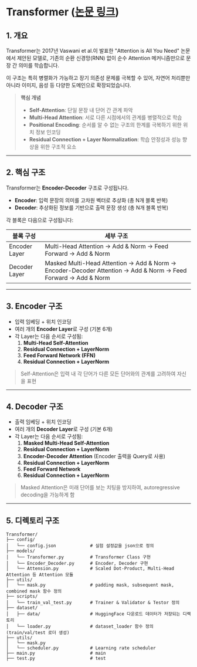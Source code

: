 # Transformer ([논문 링크](https://arxiv.org/pdf/1706.03762))

## 1. 개요

Transformer는 2017년 Vaswani et al.이 발표한 "Attention is All You Need" 논문에서 제안된 모델로, 기존의 순환 신경망(RNN) 없이 순수 Attention 메커니즘만으로 문장 간 의미를 학습합니다.

이 구조는 특히 병렬화가 가능하고 장기 의존성 문제를 극복할 수 있어, 자연어 처리뿐만 아니라 이미지, 음성 등 다양한 도메인으로 확장되었습니다.

> **핵심 개념**  
> - **Self-Attention**: 단일 문장 내 단어 간 관계 파악  
> - **Multi-Head Attention**: 서로 다른 시점에서의 관계를 병렬적으로 학습  
> - **Positional Encoding**: 순서를 알 수 없는 구조의 한계를 극복하기 위한 위치 정보 인코딩  
> - **Residual Connection + Layer Normalization**: 학습 안정성과 성능 향상을 위한 구조적 요소

---

## 2. 핵심 구조

Transformer는 **Encoder-Decoder** 구조로 구성됩니다.

- **Encoder**: 입력 문장의 의미를 고차원 벡터로 추상화 (총 N개 블록 반복)
- **Decoder**: 추상화된 정보를 기반으로 출력 문장 생성 (총 N개 블록 반복)

각 블록은 다음으로 구성됩니다:

| 블록 구성       | 세부 구조 |
|----------------|-----------|
| Encoder Layer  | Multi-Head Attention → Add & Norm → Feed Forward → Add & Norm |
| Decoder Layer  | Masked Multi-Head Attention → Add & Norm → Encoder-Decoder Attention → Add & Norm → Feed Forward → Add & Norm |

---

## 3. Encoder 구조

- 입력 임베딩 + 위치 인코딩
- 여러 개의 **Encoder Layer**로 구성 (기본 6개)
- 각 Layer는 다음 순서로 구성됨:
    1. **Multi-Head Self-Attention**
    2. **Residual Connection + LayerNorm**
    3. **Feed Forward Network (FFN)**
    4. **Residual Connection + LayerNorm**

> Self-Attention은 입력 내 각 단어가 다른 모든 단어와의 관계를 고려하여 자신을 표현

---

## 4. Decoder 구조

- 출력 임베딩 + 위치 인코딩
- 여러 개의 **Decoder Layer**로 구성 (기본 6개)
- 각 Layer는 다음 순서로 구성됨:
    1. **Masked Multi-Head Self-Attention**
    2. **Residual Connection + LayerNorm**
    3. **Encoder-Decoder Attention** (Encoder 출력을 Query로 사용)
    4. **Residual Connection + LayerNorm**
    5. **Feed Forward Network**
    6. **Residual Connection + LayerNorm**

> Masked Attention은 미래 단어를 보는 치팅을 방지하여, autoregressive decoding을 가능하게 함

---

## 5. 디렉토리 구조
```
Transformer/
├── config/
│   └── config.json             # 실험 설정값을 json으로 정의
├── models/                     
│   └── Transformer.py          # Transformer Class 구현
│   └── Encoder_Decoder.py      # Encoder, Decoder 구현
│   └── Attension.py            # Scaled Dot-Product, Multi-Head Attention 등 Attention 모듈
├── utils/
│   └── mask.py                 # padding mask, subsequent mask, combined mask 함수 정의
├── scripts/
│   └── train_val_test.py       # Trainer & Validator & Testor 정의
├── dataset/
│   ├── data/                   # HuggingFace 다운로드 데이터가 저장되는 디렉토리
│   └── loader.py               # dataset_loader 함수 정의 (train/val/test 로더 생성)
├── utils/
│   └── mask.py
│   └── scheduler.py            # Learning rate scheduler 
├── main.py                     # main 
├── test.py                     # test 
```
